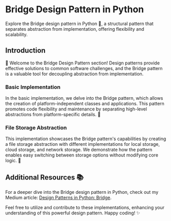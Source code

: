 # Bridge Design Pattern in Python

Explore the Bridge design pattern in Python 🌉, a structural pattern that separates abstraction from implementation, offering flexibility and scalability.

## Introduction

👋 Welcome to the Bridge Design Pattern section! Design patterns provide effective solutions to common software challenges, and the Bridge pattern is a valuable tool for decoupling abstraction from implementation.

### Basic Implementation

In the basic implementation, we delve into the Bridge pattern, which allows the creation of platform-independent classes and applications. This pattern promotes code flexibility and maintenance by separating high-level abstractions from platform-specific details. 🚀

### File Storage Abstraction

This implementation showcases the Bridge pattern's capabilities by creating a file storage abstraction with different implementations for local storage, cloud storage, and network storage. We demonstrate how the pattern enables easy switching between storage options without modifying core logic. 💾

## Additional Resources 📚

For a deeper dive into the Bridge design pattern in Python, check out my Medium article: [Design Patterns in Python: Bridge](https://medium.com/@amirm.lavasani/design-patterns-in-python-bridge-c34f3fcdd2eb).

Feel free to utilize and contribute to these implementations, enhancing your understanding of this powerful design pattern. Happy coding! ✨
